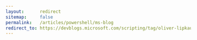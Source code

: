 ```yaml
---
layout:      redirect
sitemap:     false
permalink:   /articles/powershell/ms-blog
redirect_to: https://devblogs.microsoft.com/scripting/tag/oliver-lipkau/
---
```

